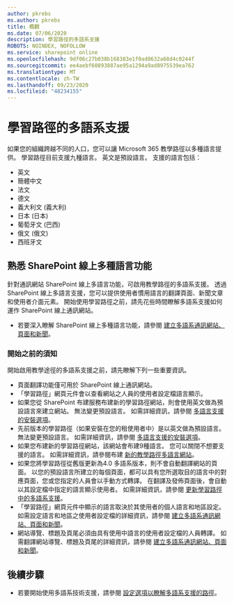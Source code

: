 ```yaml
---
author: pkrebs
ms.author: pkrebs
title: 概觀
ms.date: 07/06/2020
description: 學習路徑的多語系支援
ROBOTS: NOINDEX, NOFOLLOW
ms.service: sharepoint online
ms.openlocfilehash: 9df06c27b038b168383e1f0ad8632a68d4c0244f
ms.sourcegitcommit: ee4aebf60893887ae95a1294a9ad8975539ea762
ms.translationtype: MT
ms.contentlocale: zh-TW
ms.lasthandoff: 09/23/2020
ms.locfileid: "48234155"
---
```

# <a name="multilingual-support-for-learning-pathways"></a>學習路徑的多語系支援

如果您的組織跨越不同的人口，您可以讓 Microsoft 365 教學路徑以多種語言提供。 學習路徑目前支援九種語言。 英文是預設語言。 支援的語言包括：   

- 英文    
- 簡體中文
- 法文
- 德文
- 義大利文 (義大利)
- 日本 (日本) 
- 葡萄牙文 (巴西) 
- 俄文 (俄文) 
- 西班牙文

## <a name="get-familiar-with-the-sharepoint-online-multilingual-features"></a>熟悉 SharePoint 線上多種語言功能
針對通訊網站 SharePoint 線上多語言功能，可啟用教學路徑的多語系支援。
透過 SharePoint 線上多語言支援，您可以提供使用者慣用語言的翻譯頁面、新聞文章和使用者介面元素。 開始使用學習路徑之前，請先花些時間瞭解多語系支援如何運作 SharePoint 線上通訊網站。 
- 若要深入瞭解 SharePoint 線上多種語言功能，請參閱 [建立多語系通訊網站、頁面和新聞](https://support.office.com/article/2bb7d610-5453-41c6-a0e8-6f40b3ed750c)。 

### <a name="what-you-should-know-before-getting-started"></a>開始之前的須知 
開始啟用教學途徑的多語系支援之前，請先瞭解下列一些重要資訊。 

- 頁面翻譯功能僅可用於 SharePoint 線上通訊網站。
- 「學習路徑」網頁元件會以查看網站之人員的使用者設定檔語言顯示。   
- 如果您從 SharePoint 布建服務布建新的學習路徑網站，則會使用英文做為預設語言來建立網站。 無法變更預設語言。 如需詳細資訊，請參閱 [多語言支援的安裝選項](https://docs.microsoft.com/office365/customlearning/custom_setupoptions_ml)。
- 先前版本的學習路徑（如果安裝在您的租使用者中）是以英文做為預設語言。 無法變更預設語言。 如需詳細資訊，請參閱 [多語言支援的安裝選項](https://docs.microsoft.com/office365/customlearning/custom_setupoptions_ml)。
- 如果您布建新的學習路徑網站，該網站會布建9種語言。 您可以關閉不想要支援的語言。 如需詳細資訊，請參閱布建 [新的教學路徑多語言網站](https://docs.microsoft.com/office365/customlearning/custom_provision_ml)。  
- 如果您將學習路徑從舊版更新為4.0 多語系版本，則不會自動翻譯網站的頁面。 以您的預設語言所建立的每個頁面，都可以具有您所選取目的語言中的對應頁面，您或您指定的人員會以手動方式轉譯。 在翻譯及發佈頁面後，會自動以其設定檔中指定的語言顯示使用者。 如需詳細資訊，請參閱 [更新學習路徑中的多語系支援](https://docs.microsoft.com/office365/customlearning/custom_update_ml)。 
- 「學習路徑」網頁元件中顯示的語言取決於其使用者的個人語言和地區設定。 如需設定語言和地區之使用者設定檔的詳細資訊，請參閱 [建立多語系通訊網站、頁面和新聞](https://support.office.com/article/2bb7d610-5453-41c6-a0e8-6f40b3ed750c)。 
- 網站導覽、標題及頁尾必須由具有使用中語言的使用者設定檔的人員轉譯。 如需翻譯網站導覽、標題及頁尾的詳細資訊，請參閱 [建立多語系通訊網站、頁面和新聞](https://support.office.com/article/2bb7d610-5453-41c6-a0e8-6f40b3ed750c)。

## <a name="next-steps"></a>後續步驟
- 若要開始使用多語系技術支援，請參閱 [設定選項以瞭解多語系支援的路徑](https://docs.microsoft.com/office365/customlearning/custom_setupoptions_ml)。